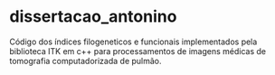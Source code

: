 # dissertacao_antonino

Código dos índices filogeneticos e funcionais implementados pela biblioteca ITK em c++ para processamentos de imagens médicas de tomografia computadorizada de pulmão.
